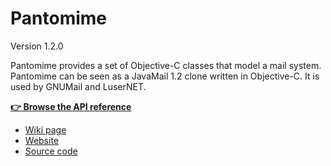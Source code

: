 # Pantomime

Version 1.2.0

Pantomime provides a set of Objective-C classes that model a mail system. Pantomime can be seen as a JavaMail 1.2 clone written in Objective-C. It is used by GNUMail and LuserNET.

**<a href="../../../../RawHTML/Pantomime/index.html">👉 Browse the API reference</a>**  

* [Wiki page](http://wiki.gnustep.org/index.php/Pantomime)
* [Website](https://www.nongnu.org/gnustep-nonfsf/gnumail/)
* [Source code](http://svn.savannah.gnu.org/viewvc/gnustep-nonfsf/frameworks/pantomime/)
